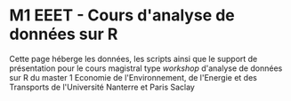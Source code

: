 # M1 EEET - Cours d'analyse de données sur R 

Cette page héberge les données, les scripts ainsi que le support de présentation pour le cours magistral type *workshop* d'analyse de données sur R du master 1 Economie de l'Environnement, de l'Energie et des Transports de l'Université Nanterre et Paris Saclay
